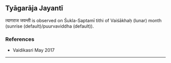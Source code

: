 ## Tyāgarāja Jayantī
त्यागराज जयन्ती is observed on Śukla-Saptamī tithi of Vaiśākhaḥ (lunar) month (sunrise (default)/puurvaviddha (default)).


### References
* Vaidikasri May 2017


---
